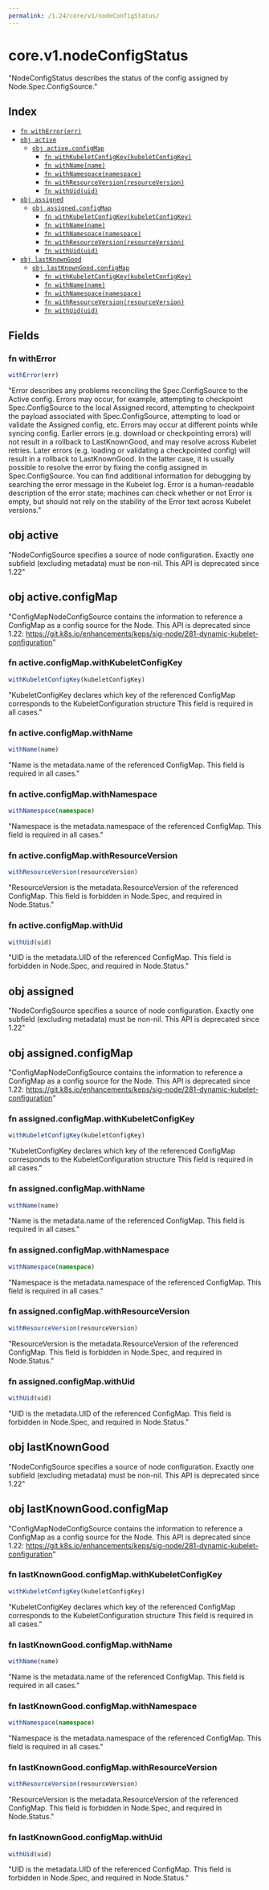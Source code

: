 ```yaml
---
permalink: /1.24/core/v1/nodeConfigStatus/
---
```


# core.v1.nodeConfigStatus

"NodeConfigStatus describes the status of the config assigned by Node.Spec.ConfigSource."

## Index

* [`fn withError(err)`](#fn-witherror)
* [`obj active`](#obj-active)
  * [`obj active.configMap`](#obj-activeconfigmap)
    * [`fn withKubeletConfigKey(kubeletConfigKey)`](#fn-activeconfigmapwithkubeletconfigkey)
    * [`fn withName(name)`](#fn-activeconfigmapwithname)
    * [`fn withNamespace(namespace)`](#fn-activeconfigmapwithnamespace)
    * [`fn withResourceVersion(resourceVersion)`](#fn-activeconfigmapwithresourceversion)
    * [`fn withUid(uid)`](#fn-activeconfigmapwithuid)
* [`obj assigned`](#obj-assigned)
  * [`obj assigned.configMap`](#obj-assignedconfigmap)
    * [`fn withKubeletConfigKey(kubeletConfigKey)`](#fn-assignedconfigmapwithkubeletconfigkey)
    * [`fn withName(name)`](#fn-assignedconfigmapwithname)
    * [`fn withNamespace(namespace)`](#fn-assignedconfigmapwithnamespace)
    * [`fn withResourceVersion(resourceVersion)`](#fn-assignedconfigmapwithresourceversion)
    * [`fn withUid(uid)`](#fn-assignedconfigmapwithuid)
* [`obj lastKnownGood`](#obj-lastknowngood)
  * [`obj lastKnownGood.configMap`](#obj-lastknowngoodconfigmap)
    * [`fn withKubeletConfigKey(kubeletConfigKey)`](#fn-lastknowngoodconfigmapwithkubeletconfigkey)
    * [`fn withName(name)`](#fn-lastknowngoodconfigmapwithname)
    * [`fn withNamespace(namespace)`](#fn-lastknowngoodconfigmapwithnamespace)
    * [`fn withResourceVersion(resourceVersion)`](#fn-lastknowngoodconfigmapwithresourceversion)
    * [`fn withUid(uid)`](#fn-lastknowngoodconfigmapwithuid)

## Fields

### fn withError

```ts
withError(err)
```

"Error describes any problems reconciling the Spec.ConfigSource to the Active config. Errors may occur, for example, attempting to checkpoint Spec.ConfigSource to the local Assigned record, attempting to checkpoint the payload associated with Spec.ConfigSource, attempting to load or validate the Assigned config, etc. Errors may occur at different points while syncing config. Earlier errors (e.g. download or checkpointing errors) will not result in a rollback to LastKnownGood, and may resolve across Kubelet retries. Later errors (e.g. loading or validating a checkpointed config) will result in a rollback to LastKnownGood. In the latter case, it is usually possible to resolve the error by fixing the config assigned in Spec.ConfigSource. You can find additional information for debugging by searching the error message in the Kubelet log. Error is a human-readable description of the error state; machines can check whether or not Error is empty, but should not rely on the stability of the Error text across Kubelet versions."

## obj active

"NodeConfigSource specifies a source of node configuration. Exactly one subfield (excluding metadata) must be non-nil. This API is deprecated since 1.22"

## obj active.configMap

"ConfigMapNodeConfigSource contains the information to reference a ConfigMap as a config source for the Node. This API is deprecated since 1.22: https://git.k8s.io/enhancements/keps/sig-node/281-dynamic-kubelet-configuration"

### fn active.configMap.withKubeletConfigKey

```ts
withKubeletConfigKey(kubeletConfigKey)
```

"KubeletConfigKey declares which key of the referenced ConfigMap corresponds to the KubeletConfiguration structure This field is required in all cases."

### fn active.configMap.withName

```ts
withName(name)
```

"Name is the metadata.name of the referenced ConfigMap. This field is required in all cases."

### fn active.configMap.withNamespace

```ts
withNamespace(namespace)
```

"Namespace is the metadata.namespace of the referenced ConfigMap. This field is required in all cases."

### fn active.configMap.withResourceVersion

```ts
withResourceVersion(resourceVersion)
```

"ResourceVersion is the metadata.ResourceVersion of the referenced ConfigMap. This field is forbidden in Node.Spec, and required in Node.Status."

### fn active.configMap.withUid

```ts
withUid(uid)
```

"UID is the metadata.UID of the referenced ConfigMap. This field is forbidden in Node.Spec, and required in Node.Status."

## obj assigned

"NodeConfigSource specifies a source of node configuration. Exactly one subfield (excluding metadata) must be non-nil. This API is deprecated since 1.22"

## obj assigned.configMap

"ConfigMapNodeConfigSource contains the information to reference a ConfigMap as a config source for the Node. This API is deprecated since 1.22: https://git.k8s.io/enhancements/keps/sig-node/281-dynamic-kubelet-configuration"

### fn assigned.configMap.withKubeletConfigKey

```ts
withKubeletConfigKey(kubeletConfigKey)
```

"KubeletConfigKey declares which key of the referenced ConfigMap corresponds to the KubeletConfiguration structure This field is required in all cases."

### fn assigned.configMap.withName

```ts
withName(name)
```

"Name is the metadata.name of the referenced ConfigMap. This field is required in all cases."

### fn assigned.configMap.withNamespace

```ts
withNamespace(namespace)
```

"Namespace is the metadata.namespace of the referenced ConfigMap. This field is required in all cases."

### fn assigned.configMap.withResourceVersion

```ts
withResourceVersion(resourceVersion)
```

"ResourceVersion is the metadata.ResourceVersion of the referenced ConfigMap. This field is forbidden in Node.Spec, and required in Node.Status."

### fn assigned.configMap.withUid

```ts
withUid(uid)
```

"UID is the metadata.UID of the referenced ConfigMap. This field is forbidden in Node.Spec, and required in Node.Status."

## obj lastKnownGood

"NodeConfigSource specifies a source of node configuration. Exactly one subfield (excluding metadata) must be non-nil. This API is deprecated since 1.22"

## obj lastKnownGood.configMap

"ConfigMapNodeConfigSource contains the information to reference a ConfigMap as a config source for the Node. This API is deprecated since 1.22: https://git.k8s.io/enhancements/keps/sig-node/281-dynamic-kubelet-configuration"

### fn lastKnownGood.configMap.withKubeletConfigKey

```ts
withKubeletConfigKey(kubeletConfigKey)
```

"KubeletConfigKey declares which key of the referenced ConfigMap corresponds to the KubeletConfiguration structure This field is required in all cases."

### fn lastKnownGood.configMap.withName

```ts
withName(name)
```

"Name is the metadata.name of the referenced ConfigMap. This field is required in all cases."

### fn lastKnownGood.configMap.withNamespace

```ts
withNamespace(namespace)
```

"Namespace is the metadata.namespace of the referenced ConfigMap. This field is required in all cases."

### fn lastKnownGood.configMap.withResourceVersion

```ts
withResourceVersion(resourceVersion)
```

"ResourceVersion is the metadata.ResourceVersion of the referenced ConfigMap. This field is forbidden in Node.Spec, and required in Node.Status."

### fn lastKnownGood.configMap.withUid

```ts
withUid(uid)
```

"UID is the metadata.UID of the referenced ConfigMap. This field is forbidden in Node.Spec, and required in Node.Status."